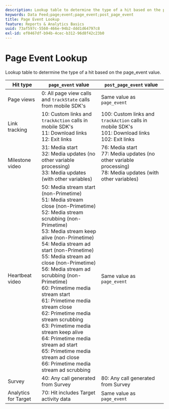```yaml
---
description: Lookup table to determine the type of a hit based on the page_event value.
keywords: Data Feed;page;event;page_event;post_page_event
title: Page Event Lookup
feature: Reports & Analytics Basics
uuid: 73af597c-5560-466e-94b2-ddd1d64797c8
exl-id: ef0467df-b94b-4cec-b312-96d8f42c23b0
---
```

# Page Event Lookup

Lookup table to determine the type of a hit based on the page_event value.

| Hit type | `page_event` value | `post_page_event` value |
| --- | --- | --- |
| Page views | 0: All page view calls and `trackState` calls from mobile SDK's | Same value as `page_event` |
| Link tracking | 10: Custom links and `trackAction` calls in mobile SDK's<br>11: Download links<br>12: Exit links | 100: Custom links and `trackAction` calls in mobile SDK's<br>101: Download links<br>102: Exit links |
| Milestone video | 31: Media start<br>32: Media updates (no other variable processing)<br>33: Media updates (with other variables) | 76: Media start<br>77: Media updates (no other variable processing)<br>78: Media updates (with other variables) |
| Heartbeat video | 50: Media stream start (non-Primetime)<br>51: Media stream close (non-Primetime)<br>52: Media stream scrubbing (non-Primetime)<br>53: Media stream keep alive (non-Primetime)<br>54: Media stream ad start (non-Primetime)<br>55: Media stream ad close (non-Primetime)<br>56: Media stream ad scrubbing (non-Primetime)<br>60: Primetime media stream start<br>61: Primetime media stream close<br>62: Primetime media stream scrubbing<br>63: Primetime media stream keep alive<br>64: Primetime media stream ad start<br>65: Primetime media stream ad close<br>66: Primetime media stream ad scrubbing | Same value as `page_event` |
| Survey | 40: Any call generated from Survey | 80: Any call generated from Survey |
| Analytics for Target | 70: Hit includes Target activity data | Same value as `page_event` |
